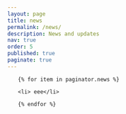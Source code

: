 ```yaml
---
layout: page
title: news
permalink: /news/
description: News and updates
nav: true
order: 5
published: true
paginate: true
---
```


<div>






<ul class="post-list"> 
	
	{% for item in paginator.news %}
	
	<li> eee</li>
	
	{% endfor %}
	

	
		
	
		 
		 
</ul>
 
</div>
